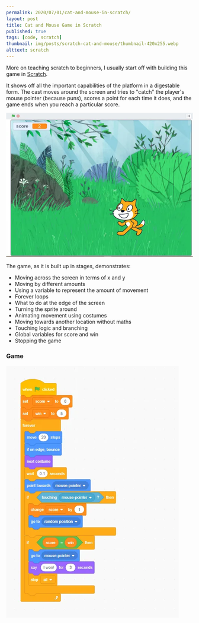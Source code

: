 ```yaml
---
permalink: 2020/07/01/cat-and-mouse-in-scratch/
layout: post
title: Cat and Mouse Game in Scratch
published: true
tags: [code, scratch]
thumbnail: img/posts/scratch-cat-and-mouse/thumbnail-420x255.webp
alttext: scratch
---
```


More on teaching scratch to beginners, I usually start off with building this game in <a href="https://scratch.mit.edu/">Scratch</a>.

It shows off all the important capabilities of the platform in a digestable form. The cast moves around the screen and tries to "catch" 
the player's mouse pointer (because puns), scores a point for each time it does, and the game ends when you reach a particular score.

![game](/img/posts/scratch-cat-and-mouse/screencap.webp)

The game, as it is built up in stages, demonstrates:

* Moving across the screen in terms of x and y
* Moving by different amounts
* Using a variable to represent the amount of movement
* Forever loops
* What to do at the edge of the screen
* Turning the sprite around
* Animating movement using costumes
* Moving towards another location without maths
* Touching logic and branching
* Global variables for score and win
* Stopping the game


### Game

![code](/img/posts/scratch-cat-and-mouse/script.webp)
